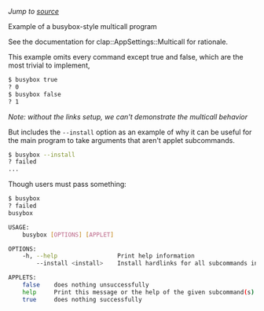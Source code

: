 *Jump to [source](multicall_busybox.rs)*

Example of a busybox-style multicall program

See the documentation for clap::AppSettings::Multicall for rationale.

This example omits every command except true and false,
which are the most trivial to implement,
```bash
$ busybox true
? 0
$ busybox false
? 1
```
*Note: without the links setup, we can't demonstrate the multicall behavior*

But includes the `--install` option as an example of why it can be useful
for the main program to take arguments that aren't applet subcommands.
```bash
$ busybox --install
? failed
...
```

Though users must pass something:
```bash
$ busybox
? failed
busybox 

USAGE:
    busybox [OPTIONS] [APPLET]

OPTIONS:
    -h, --help                 Print help information
        --install <install>    Install hardlinks for all subcommands in path

APPLETS:
    false    does nothing unsuccessfully
    help     Print this message or the help of the given subcommand(s)
    true     does nothing successfully
```
